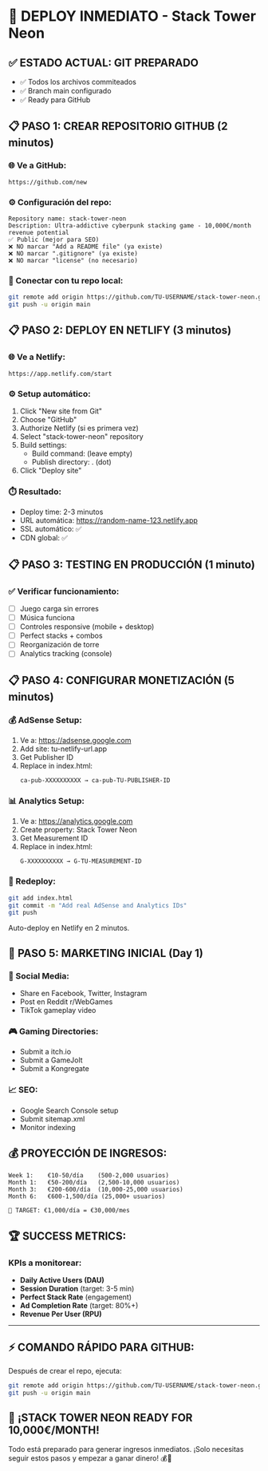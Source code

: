 # 🚀 DEPLOY INMEDIATO - Stack Tower Neon

## ✅ ESTADO ACTUAL: GIT PREPARADO
- ✅ Todos los archivos commiteados 
- ✅ Branch main configurado
- ✅ Ready para GitHub

## 📋 PASO 1: CREAR REPOSITORIO GITHUB (2 minutos)

### 🌐 Ve a GitHub:
```
https://github.com/new
```

### ⚙️ Configuración del repo:
```
Repository name: stack-tower-neon
Description: Ultra-addictive cyberpunk stacking game - 10,000€/month revenue potential
✅ Public (mejor para SEO)
❌ NO marcar "Add a README file" (ya existe)
❌ NO marcar ".gitignore" (ya existe)  
❌ NO marcar "license" (no necesario)
```

### 🔗 Conectar con tu repo local:
```bash
git remote add origin https://github.com/TU-USERNAME/stack-tower-neon.git
git push -u origin main
```

## 📋 PASO 2: DEPLOY EN NETLIFY (3 minutos)

### 🌐 Ve a Netlify:
```
https://app.netlify.com/start
```

### ⚙️ Setup automático:
1. Click "New site from Git"
2. Choose "GitHub" 
3. Authorize Netlify (si es primera vez)
4. Select "stack-tower-neon" repository
5. Build settings:
   - Build command: (leave empty)
   - Publish directory: . (dot)
6. Click "Deploy site"

### ⏱️ Resultado:
- Deploy time: 2-3 minutos
- URL automática: https://random-name-123.netlify.app
- SSL automático: ✅
- CDN global: ✅

## 📋 PASO 3: TESTING EN PRODUCCIÓN (1 minuto)

### ✅ Verificar funcionamiento:
- [ ] Juego carga sin errores
- [ ] Música funciona
- [ ] Controles responsive (mobile + desktop)
- [ ] Perfect stacks + combos
- [ ] Reorganización de torre
- [ ] Analytics tracking (console)

## 📋 PASO 4: CONFIGURAR MONETIZACIÓN (5 minutos)

### 💰 AdSense Setup:
1. Ve a: https://adsense.google.com
2. Add site: tu-netlify-url.app
3. Get Publisher ID
4. Replace in index.html:
   ```
   ca-pub-XXXXXXXXXX → ca-pub-TU-PUBLISHER-ID
   ```

### 📊 Analytics Setup:
1. Ve a: https://analytics.google.com
2. Create property: Stack Tower Neon
3. Get Measurement ID
4. Replace in index.html:
   ```
   G-XXXXXXXXXX → G-TU-MEASUREMENT-ID
   ```

### 🔄 Redeploy:
```bash
git add index.html
git commit -m "Add real AdSense and Analytics IDs"
git push
```
Auto-deploy en Netlify en 2 minutos.

## 🎯 PASO 5: MARKETING INICIAL (Day 1)

### 📱 Social Media:
- Share en Facebook, Twitter, Instagram
- Post en Reddit r/WebGames
- TikTok gameplay video

### 🎮 Gaming Directories:
- Submit a itch.io
- Submit a GameJolt
- Submit a Kongregate

### 📈 SEO:
- Google Search Console setup
- Submit sitemap.xml
- Monitor indexing

## 💰 PROYECCIÓN DE INGRESOS:

```
Week 1:    €10-50/día    (500-2,000 usuarios)
Month 1:   €50-200/día   (2,500-10,000 usuarios)  
Month 3:   €200-600/día  (10,000-25,000 usuarios)
Month 6:   €600-1,500/día (25,000+ usuarios)

🎯 TARGET: €1,000/día = €30,000/mes
```

## 🏆 SUCCESS METRICS:

### KPIs a monitorear:
- **Daily Active Users (DAU)**
- **Session Duration** (target: 3-5 min)
- **Perfect Stack Rate** (engagement)
- **Ad Completion Rate** (target: 80%+)
- **Revenue Per User (RPU)**

---

## ⚡ COMANDO RÁPIDO PARA GITHUB:

Después de crear el repo, ejecuta:

```bash
git remote add origin https://github.com/TU-USERNAME/stack-tower-neon.git
git push -u origin main
```

## 🎉 ¡STACK TOWER NEON READY FOR 10,000€/MONTH!

Todo está preparado para generar ingresos inmediatos.
¡Solo necesitas seguir estos pasos y empezar a ganar dinero! 💰🚀

